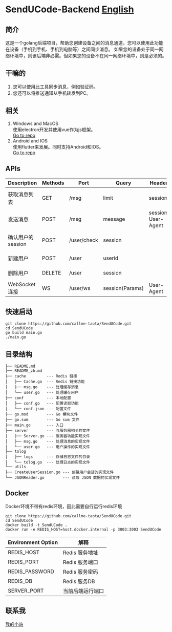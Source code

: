 # SendUCode-Backend [English](https://github.com/callme-taota/SendUCode)

## 简介
这是一个golang后端项目，帮助您创建设备之间的消息通道。您可以使用此功能在设备（手机到手机、手机到电脑等）之间同步消息。
如果您的设备处于同一网络环境中，则该后端非必需。但如果您的设备不在同一网络环境中，则是必须的。

## 干嘛的
1. 您可以使用此工具同步消息，例如验证码。
2. 您还可以将推送通知从手机转发到PC。

## 相关
1. Windows and MacOS  
   使用electron开发并使用vue作为js框架。  
   [Go to repo]()
2. Android and IOS  
   使用flutter来发展。同时支持Android和IOS。  
   [Go to repo]()

## APIs

| Description  | Methods | Port        | Query           | Header              | Result                    |
|--------------|---------|-------------|-----------------|---------------------|---------------------------|
| 获取消息列表       | GET     | /msg        | limit           | session             | [{detail, device, time }] |
| 发送消息         | POST    | /msg        | message         | session, User-Agent | {msg}                     |
| 确认用户的session | POST    | /user/check | session         |                     | {ok, message, userid }    |
| 新建用户         | POST    | /user       | userid          |                     | {ok, msg, session }       |
| 删除用户         | DELETE  | /user       | session         |                     | {ok, msg, session }       |
| WebSocket 连接 | WS      | /user/ws    | session(Params) | User-Agent          |                           |

## 快速启动
```
git clone https://github.com/callme-taota/SendUCode.git
cd SendUCode
go build main.go
./main.go
```

## 目录结构
```text
├── README.md
├── README_zh.md
├── cache         --- Redis 链接
│   ├── Cache.go  --- Redis 链接功能
│   ├── msg.go    --- 处理缓存消息
│   └── user.go   --- 处理缓存用户
├── conf          --- 本地配置
│   ├── conf.go   --- 配置读取功能
│   └── conf.json --- 配置文件
├── go.mod        --- Go 模块文件
├── go.sum        --- Go sum 文件
├── main.go       --- 入口
├── server        --- 与服务器相关的文件
│   ├── Server.go --- 服务器功能实现文件
│   ├── msg.go    --- 处理消息的实现文件
│   └── user.go   --- 用户操作的实现文件
├── tolog
│   ├── logs      --- 存储日志文件的目录
│   └── tolog.go  --- 处理日志的实现文件
└── utils
├── CreateUserSession.go --- 创建用户会话的实现文件
└── JSONReader.go        --- 读取 JSON 数据的实现文件
```

## Docker
Docker环境不带有redis环境，因此需要自行运行redis环境
```
git clone https://github.com/callme-taota/SendUCode.git
cd SendUCode
docker build -t SendUCode .
docker run -e REDIS_HOST=host.docker.internal -p 3003:3003 SendUCode
```
| Environment Option | 解释              |
|--------------------|-----------------|
| REDIS_HOST         | Redis 服务地址      |
| REDIS_PORT         | Redis 服务端口      |
| REDIS_PASSWORD     | Redis 服务密码      |
| REDIS_DB           | Redis 服务DB      |
| SERVER_PORT        | 当前后端运行端口        |

## 联系我
[我的小站](http://www.callmetaota.fun)